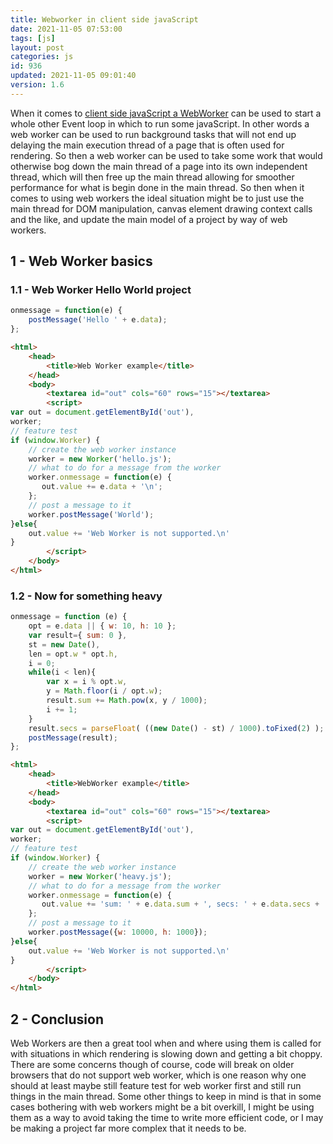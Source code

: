 ```yaml
---
title: Webworker in client side javaScript
date: 2021-11-05 07:53:00
tags: [js]
layout: post
categories: js
id: 936
updated: 2021-11-05 09:01:40
version: 1.6
---
```


When it comes to [client side javaScript a WebWorker](https://developer.mozilla.org/en-US/docs/Web/API/Web_Workers_API/Using_web_workers) can be used to start a whole other Event loop in which to run some javaScript. In other words a web worker can be used to run background tasks that will not end up delaying the main execution thread of a page that is often used for rendering. So then a web worker can be used to take some work that would otherwise bog down the main thread of a page into its own independent thread, which will then free up the main thread allowing for smoother performance for what is begin done in the main thread. So then when it comes to using web workers the ideal situation might be to just use the main thread for DOM manipulation, canvas element drawing context calls and the like, and update the main model of a project by way of web workers.

<!-- more -->


## 1 - Web Worker basics

### 1.1 - Web Worker Hello World project

```js
onmessage = function(e) {
    postMessage('Hello ' + e.data);
};
```

```html
<html>
    <head>
        <title>Web Worker example</title>
    </head>
    <body>
        <textarea id="out" cols="60" rows="15"></textarea>
        <script>
var out = document.getElementById('out'),
worker;
// feature test
if (window.Worker) {
    // create the web worker instance
    worker = new Worker('hello.js');
    // what to do for a message from the worker
    worker.onmessage = function(e) {
       out.value += e.data + '\n';
    };
    // post a message to it
    worker.postMessage('World');
}else{
    out.value += 'Web Worker is not supported.\n'
}
        </script>
    </body>
</html>
```

### 1.2 - Now for something heavy

```js
onmessage = function (e) {
    opt = e.data || { w: 10, h: 10 };
    var result={ sum: 0 },
    st = new Date(),
    len = opt.w * opt.h,
    i = 0;
    while(i < len){
        var x = i % opt.w,
        y = Math.floor(i / opt.w);
        result.sum += Math.pow(x, y / 1000);
        i += 1;
    }
    result.secs = parseFloat( ((new Date() - st) / 1000).toFixed(2) );
    postMessage(result);
};
```

```html
<html>
    <head>
        <title>WebWorker example</title>
    </head>
    <body>
        <textarea id="out" cols="60" rows="15"></textarea>
        <script>
var out = document.getElementById('out'),
worker;
// feature test
if (window.Worker) {
    // create the web worker instance
    worker = new Worker('heavy.js');
    // what to do for a message from the worker
    worker.onmessage = function(e) {
       out.value += 'sum: ' + e.data.sum + ', secs: ' + e.data.secs + '\n';
    };
    // post a message to it
    worker.postMessage({w: 10000, h: 1000});
}else{
    out.value += 'Web Worker is not supported.\n'
}
        </script>
    </body>
</html>
```


## 2 - Conclusion

Web Workers are then a great tool when and where using them is called for with situations in which rendering is slowing down and getting a bit choppy. There are some concerns though of course, code will break on older browsers that do not support web worker, which is one reason why one should at least maybe still feature test for web worker first and still run things in the main thread. Some other things to keep in mind is that in some cases bothering with web workers might be a bit overkill, I might be using them as a way to avoid taking the time to write more efficient code, or I may be making a project far more complex that it needs to be.


